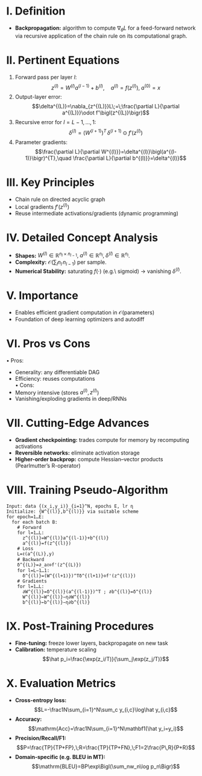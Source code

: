 # I. Definition  
- **Backpropagation:** algorithm to compute $\nabla_\theta L$ for a feed-forward network via recursive application of the chain rule on its computational graph.  

# II. Pertinent Equations  
1. Forward pass per layer $l$:  
   $$z^{(l)}=W^{(l)}a^{(l-1)}+b^{(l)},\quad a^{(l)}=f\bigl(z^{(l)}\bigr),\;a^{(0)}=x$$  
2. Output-layer error:  
   $$\delta^{(L)}=\nabla_{z^{(L)}}L\;=\;\frac{\partial L}{\partial a^{(L)}}\odot f'\bigl(z^{(L)}\bigr)$$  
3. Recursive error for $l=L-1,\dots,1$:  
   $$\delta^{(l)}=\bigl(W^{(l+1)}\bigr)^{T}\,\delta^{(l+1)}\odot f'\bigl(z^{(l)}\bigr)$$  
4. Parameter gradients:  
   $$\frac{\partial L}{\partial W^{(l)}}=\delta^{(l)}\bigl(a^{(l-1)}\bigr)^{T},\quad \frac{\partial L}{\partial b^{(l)}}=\delta^{(l)}$$  

# III. Key Principles  
- Chain rule on directed acyclic graph  
- Local gradients $f'(z^{(l)})$  
- Reuse intermediate activations/gradients (dynamic programming)  

# IV. Detailed Concept Analysis  
- **Shapes:** $W^{(l)}\in\mathbb R^{n_l\times n_{l-1}},\;a^{(l)}\in\mathbb R^{n_l},\;\delta^{(l)}\in\mathbb R^{n_l}$.  
- **Complexity:** $\mathcal O\bigl(\sum_l n_l\,n_{l-1}\bigr)$ per sample.  
- **Numerical Stability:** saturating $f(\cdot)$ (e.g.\ sigmoid) → vanishing $\delta^{(l)}$.  

# V. Importance  
- Enables efficient gradient computation in $\mathcal O(\text{parameters})$  
- Foundation of deep learning optimizers and autodiff  

# VI. Pros vs Cons  
• Pros:  
  - Generality: any differentiable DAG  
  - Efficiency: reuses computations  
• Cons:  
  - Memory intensive (stores $a^{(l)},z^{(l)}$)  
  - Vanishing/exploding gradients in deep/RNNs  

# VII. Cutting-Edge Advances  
- **Gradient checkpointing:** trades compute for memory by recomputing activations  
- **Reversible networks:** eliminate activation storage  
- **Higher-order backprop:** compute Hessian–vector products (Pearlmutter’s R-operator)  

# VIII. Training Pseudo-Algorithm  
```
Input: data {(x_i,y_i)}_{i=1}^N, epochs E, lr η
Initialize: {W^{(l)},b^{(l)}} via suitable scheme
for epoch=1…E:
  for each batch B:
    # Forward
    for l=1…L:
      z^{(l)}=W^{(l)}a^{(l-1)}+b^{(l)}
      a^{(l)}=f(z^{(l)})
    # Loss
    L=ℓ(a^{(L)},y)
    # Backward
    δ^{(L)}=∂_aℓ⊙f'(z^{(L)})
    for l=L−1…1:
      δ^{(l)}=(W^{(l+1)})^Tδ^{(l+1)}⊙f'(z^{(l)})
    # Gradients
    for l=1…L:
      ∂W^{(l)}=δ^{(l)}(a^{(l-1)})^T ; ∂b^{(l)}=δ^{(l)}
      W^{(l)}←W^{(l)}−η∂W^{(l)}
      b^{(l)}←b^{(l)}−η∂b^{(l)}
```

# IX. Post-Training Procedures  
- **Fine-tuning:** freeze lower layers, backpropagate on new task  
- **Calibration:** temperature scaling  
  $$\hat p_i=\frac{\exp(z_i/T)}{\sum_j\exp(z_j/T)}$$  

# X. Evaluation Metrics  
- **Cross-entropy loss:**  
  $$L=-\frac1N\sum_{i=1}^N\sum_c y_{i,c}\log\hat y_{i,c}$$  
- **Accuracy:**  
  $$\mathrm{Acc}=\frac1N\sum_{i=1}^N\mathbf1(\hat y_i=y_i)$$  
- **Precision/Recall/F1:**  
  $$P=\frac{TP}{TP+FP},\;R=\frac{TP}{TP+FN},\;F1=2\frac{P\,R}{P+R}$$  
- **Domain-specific (e.g. BLEU in MT):**  
  $$\mathrm{BLEU}=BP\exp\Bigl(\sum_nw_n\log p_n\Bigr)$$